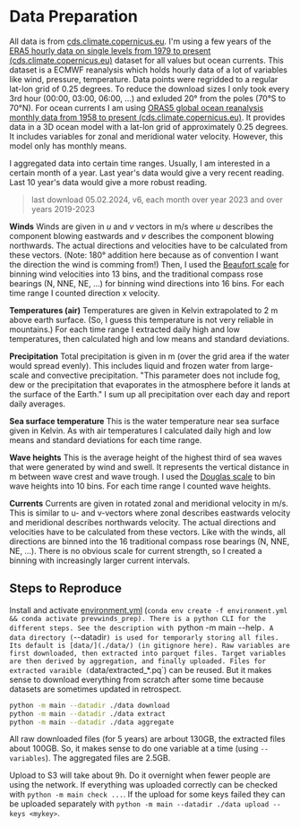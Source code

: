 # Data Preparation

All data is from [cds.climate.copernicus.eu](https://cds.climate.copernicus.eu/).
I'm using a few years of the [ERA5 hourly data on single levels from 1979 to present (cds.climate.copernicus.eu)](https://cds.climate.copernicus.eu/cdsapp#!/dataset/reanalysis-era5-single-levels?tab=overview) dataset for all values but ocean currents.
This dataset is a ECMWF reanalysis which holds hourly data of a lot of variables like wind, pressure, temperature.
Data points were regridded to a regular lat-lon grid of 0.25 degrees.
To reduce the download sizes I only took every 3rd hour (00:00, 03:00, 06:00, ...) and exluded 20° from the poles (70°S to 70°N).
For ocean currents I am using [ORAS5 global ocean reanalysis monthly data from 1958 to present (cds.climate.copernicus.eu)](https://cds.climate.copernicus.eu/cdsapp#!/dataset/reanalysis-oras5?tab=overview).
It provides data in a 3D ocean model with a lat-lon grid of approximately 0.25 degrees.
It includes variables for zonal and meridional water velocity.
However, this model only has monthly means.

I aggregated data into certain time ranges.
Usually, I am interested in a certain month of a year.
Last year's data would give a very recent reading.
Last 10 year's data would give a more robust reading.

> last download 05.02.2024,
> v6, each month over year 2023 and over years 2019-2023

**Winds**
Winds are given in _u_ and _v_ vectors in m/s where _u_ describes the component blowing eastwards and _v_ describes the component blowing northwards.
The actual directions and velocities have to be calculated from these vectors.
(Note: 180° addition here because as of convention I want the direction the wind is comming from!)
Then, I used the [Beaufort scale](https://en.wikipedia.org/wiki/Beaufort_scale) for binning wind velocities into 13 bins, and the traditional compass rose bearings (N, NNE, NE, ...) for binning wind directions into 16 bins.
For each time range I counted direction x velocity.

**Temperatures (air)**
Temperatures are given in Kelvin extrapolated to 2 m above earth surface.
(So, I guess this temperature is not very reliable in mountains.)
For each time range I extracted daily high and low temperatures, then calculated high and low means and standard deviations.

**Precipitation**
Total precipitation is given in m (over the grid area if the water would spread evenly).
This includes liquid and frozen water from large-scale and convective precipitation.
"This parameter does not include fog, dew or the precipitation that evaporates in the atmosphere before it lands at the surface of the Earth."
I sum up all precipitation over each day and report daily averages.

**Sea surface temperature**
This is the water temperature near sea surface given in Kelvin.
As with air temperatures I calculated daily high and low means and standard deviations for each time range.

**Wave heights**
This is the average height of the highest third of sea waves that were generated by wind and swell.
It represents the vertical distance in m between wave crest and wave trough.
I used the [Douglas scale](https://en.wikipedia.org/wiki/Douglas_sea_scale) to bin wave heights into 10 bins.
For each time range I counted wave heights.

**Currents**
Currents are given in rotated zonal and meridional velocity in m/s.
This is similar to u- and v-vectors where zonal describes eastwards velocity and meridional describes northwards velocity.
The actual directions and velocities have to be calculated from these vectors.
Like with the winds, all directions are binned into the 16 traditional compass rose bearings (N, NNE, NE, ...).
There is no obvious scale for current strength, so I created a binning with increasingly larger current intervals.

## Steps to Reproduce


Install and activate [environment.yml](./environment.yml) (`conda env create -f environment.yml && conda activate prevwinds_prep).
There is a python CLI for the different steps.
See the description with `python -m main --help`.
A data directory (`--datadir`) is used for temporarly storing all files.
Its default is [data/](./data/) (in gitignore here).
Raw variables are first downloaded, then extracted into parquet files.
Target variables are then derived by aggregation, and finally uploaded.
Files for extracted varaible (`data/extracted_*.pq`) can be reused.
But it makes sense to download everything from scratch after some time because datasets are sometimes updated in retrospect.

```bash
python -m main --datadir ./data download
python -m main --datadir ./data extract
python -m main --datadir ./data aggregate
```

All raw downloaded files (for 5 years) are arbout 130GB, the extracted files about 100GB.
So, it makes sense to do one variable at a time (using `--variables`).
The aggregated files are 2.5GB.

Upload to S3 will take about 9h.
Do it overnight when fewer people are using the network.
If everything was uploaded correctly can be checked with `python -m main check ...`.
If the upload for some keys failed they can be uploaded separately with `python -m main --datadir ./data upload --keys <mykey>`.
